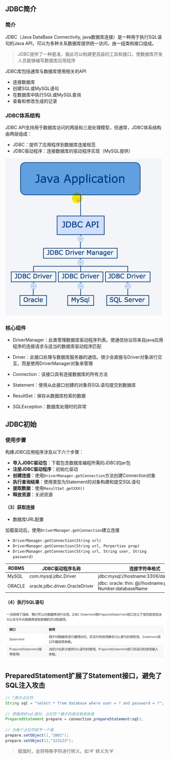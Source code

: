 ## JDBC简介

### 简介

JDBC（Java DataBase Connectivity, java数据库连接）是一种用于执行SQL语句的Java API，可以为多种关系数据库提供统一访问，由一组类和接口组成。

> JDBC提供了一种基准，据此可以构建更高级的工具和接口，使数据库开发人员能够编写数据库应用程序

JDBC库包括通常与数据库使用相关的API

- 连接数据库
- 创建SQL或MySQL语句
- 在数据库中执行SQL或MySQL查询
- 查看和修改生成的记录

### JDBC体系结构
JDBC API支持用于数据库访问的两层和三层处理模型，但通常，JDBC体系结构由两层组成：
- JDBC：提供了应用程序到数据库连接规范
- JDBC驱动程序：连接数据库的驱动程序实现（MySQL提供）

![](./image/JDBC体系结构.png)

### 核心组件
- DriverManager：此类管理数据库驱动程序列表。使通信协议将来自java应用程序的连接请求与适当的数据库驱动程序匹配

- Driver：此接口处理与数据库服务器的通信。很少会直接与Driver对象进行交互，而是使用DriverManager对象来管理

- Connection：该接口具有连接数据库的所有方法

- Statement：使用从此接口创建的对象将SQL语句提交到数据库

- ResultSet：保存从数据库检索的数据

- SQLException：数据库处理时的异常

## JDBC初始

### 使用步骤
构建JDBC应用程序涉及以下六个步骤：

- **导入JDBC驱动包**：下载包含数据库编程所需的JDBC的jar包
- **注册JDBC驱动程序**：初始化驱动
- **创建连接**：使用`DriverManager.getConnection`方法创建Connection对象
- **执行查询结果**：使用类型为Statement的对象构建和提交SQL语句
- **提取数据**：使用`ResultSet.getXXX()`
- **释放资源**：关闭资源


#### （3）获取连接
- 数据库URL配置

加载驱动后，使用`DriverManager.getConnection`建立连接

- `DriverManager.getConnection(String url)`
- `DriverManager.getConnection(String url, Porperties prop)`
- `DriverManager.getConnection(String url, String user, String password)`

|RDBMS|JDBC驱动程序名称|连接字符串格式|
|-|-|-|
|MySQL|com.mysql.jdbc.Driver|jdbc:mysql://hostname:3306/databaseName|
|ORACLE| oracle.jdbc.driver.OracleDriver|jdbc: oracle: thin: @//hostname:port Number:databaseName|

#### （4）执行SQL语句

![](./image/JDBC执行SQL语句.png)


## PreparedStatement扩展了Statement接口，避免了SQL注入攻击

```java
// ?表示占位符
String sql = "select * from database where user = ? and password = ?";

// 预编译好sql语句，占位符？展示的是没有具体值
PreparedStatement prepare = connection.prepareStatement(sql);

// 为每个占位符赋予一个值
prepare.setObject(1,"1001");
prepare.setObject(2,"123123");
```

> 赋值时，会将特殊字符进行转义，如'#' 转义为'\#'
